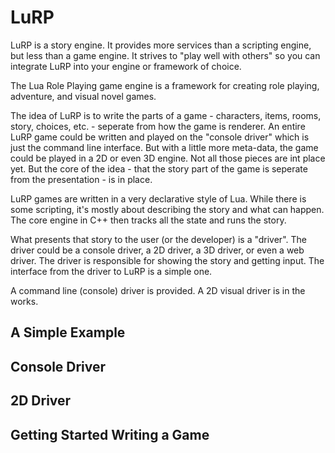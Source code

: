 # LuRP

LuRP is a story engine. It provides more services than a scripting engine, but less than a game 
engine. It strives to "play well with others" so you can integrate LuRP into your engine or
framework of choice.

The Lua Role Playing game engine is a framework for creating role playing, adventure, and visual 
novel games. 

The idea of LuRP is to write the parts of a game - characters, items, rooms, story,
choices, etc. - seperate from how the game is renderer. An entire LuRP game could be written and
played on the "console driver" which is just the command line interface. But with a little
more meta-data, the game could be played in a 2D or even 3D engine. Not all those pieces are
int place yet. But the core of the idea - that the story part of the game is seperate from the
presentation - is in place.

LuRP games are written in a very declarative style of Lua. While there is some scripting,
it's mostly about describing the story and what can happen. The core engine in C++ then
tracks all the state and runs the story.

What presents that story to the user (or the developer) is a "driver". The driver could be
a console driver, a 2D driver, a 3D driver, or even a web driver. The driver is responsible
for showing the story and getting input. The interface from the driver to LuRP is a simple
one.

A command line (console) driver is provided. A 2D visual driver is in the works.

## A Simple Example

## Console Driver

## 2D Driver

## Getting Started Writing a Game


